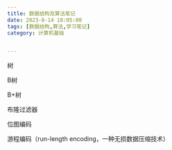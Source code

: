 ```yaml
---
title: 数据结构及算法笔记
date: 2023-8-14 18:05:00
tags: [数据结构,算法,学习笔记]
category: 计算机基础


---
```


树

B树

B+树



布隆过滤器

位图编码

游程编码（run-length encoding，一种无损数据压缩技术）
